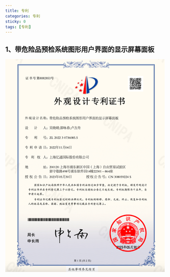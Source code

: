 ```yaml
---
title: 专利
categories: 专利
sticky: 0
tags: [专利]
---
```

## 1、带危险品预检系统图形用户界面的显示屏幕面板
![带危险品预检系统图形用户界面的显示屏幕面板_外观设计专利证书](../.vuepress/public/img/patent/1.png)
